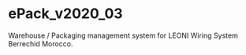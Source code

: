 # ePack_v2020_03
Warehouse / Packaging management system for LEONI Wiring System Berrechid Morocco.
